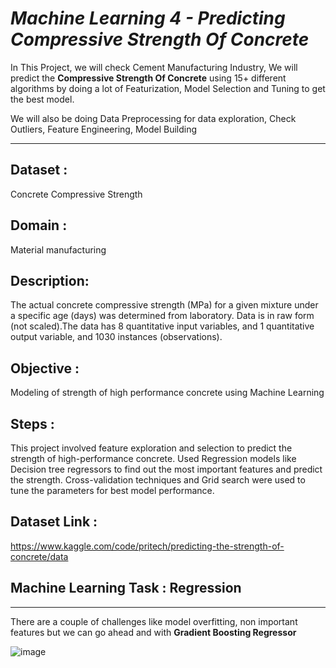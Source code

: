 # *Machine Learning 4 - Predicting Compressive Strength Of Concrete* 


In This Project, we will check Cement Manufacturing Industry, We will predict the **Compressive Strength Of Concrete** using 15+ different algorithms by doing a lot of Featurization, Model Selection and Tuning to get the best model.
<br>


We will also be doing Data Preprocessing for data exploration, Check Outliers, Feature Engineering, Model Building

---------------------------------------------------------------------------------------------------------------------

## Dataset :
Concrete Compressive Strength

## Domain : 
Material manufacturing

## Description: 
The actual concrete compressive strength (MPa) for a given mixture under a specific age (days) was determined from laboratory. Data is in raw form (not scaled).The data has 8 quantitative input variables, and 1 quantitative output variable, and 1030 instances (observations).

## Objective : 
Modeling of strength of high performance concrete using Machine Learning

## Steps : 
This project involved feature exploration and selection to predict the strength of high-performance concrete. Used Regression models like Decision tree regressors to find out the most important features and predict the strength. Cross-validation techniques and Grid search were used to tune the parameters for best model performance.

## Dataset Link :
https://www.kaggle.com/code/pritech/predicting-the-strength-of-concrete/data 

## Machine Learning Task : **Regression**

---------------------------------------------------------------------------------------------------------------------

There are a couple of challenges like model overfitting, non important features but we can go ahead and with **Gradient Boosting Regressor**

![image](https://user-images.githubusercontent.com/112689649/211174720-8e2e3666-2166-4e38-9577-608eaec5e338.png)

